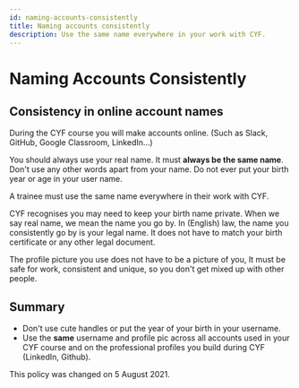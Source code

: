 ```yaml
---
id: naming-accounts-consistently
title: Naming accounts consistently
description: Use the same name everywhere in your work with CYF.
---
```


# Naming Accounts Consistently

## Consistency in online account names

During the CYF course you will make accounts online. \(Such as Slack, GitHub, Google Classroom, LinkedIn...\)

You should always use your real name. It must **always be the same name**. Don't use any other words apart from your name. Do not ever put your birth year or age in your user name.

A trainee must use the same name everywhere in their work with CYF.

CYF recognises you may need to keep your birth name private.  When we say real name, we mean the name you go by. In \(English\) law, the name you consistently go by is your legal name. It does not have to match your birth certificate or any other legal document. 

The profile picture you use does not have to be a picture of you, It must be safe for work, consistent and unique, so you don't get mixed up with other people.

## Summary

* Don't use cute handles or put the year of your birth in your username.
* Use the **same** username and profile pic across all accounts used in your CYF course and on the professional profiles you build during CYF \(LinkedIn, Github\).

This policy was changed on 5 August 2021.

